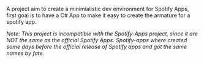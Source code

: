 ﻿A project aim to create a minimialistic dev environment for Spotify Apps, first goal is to have a C# App to make it easy to create the armature for a spotify app.

*Note: This project is incompatible with the Spotify-Apps project, since it are NOT the same as the official Spotify Apps. Spotify-apps where created some days before the official release of Spotify apps and got the same names by fate.*